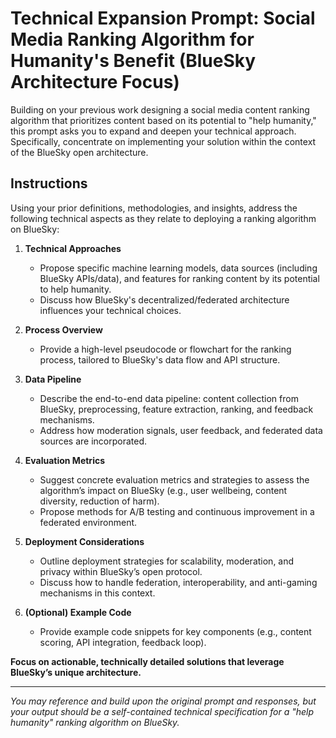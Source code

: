 # Technical Expansion Prompt: Social Media Ranking Algorithm for Humanity's Benefit (BlueSky Architecture Focus)

Building on your previous work designing a social media content ranking algorithm that prioritizes content based on its potential to "help humanity," this prompt asks you to expand and deepen your technical approach. Specifically, concentrate on implementing your solution within the context of the BlueSky open architecture.

## Instructions

Using your prior definitions, methodologies, and insights, address the following technical aspects as they relate to deploying a ranking algorithm on BlueSky:

1. **Technical Approaches**
   - Propose specific machine learning models, data sources (including BlueSky APIs/data), and features for ranking content by its potential to help humanity.
   - Discuss how BlueSky's decentralized/federated architecture influences your technical choices.

2. **Process Overview**
   - Provide a high-level pseudocode or flowchart for the ranking process, tailored to BlueSky's data flow and API structure.

3. **Data Pipeline**
   - Describe the end-to-end data pipeline: content collection from BlueSky, preprocessing, feature extraction, ranking, and feedback mechanisms.
   - Address how moderation signals, user feedback, and federated data sources are incorporated.

4. **Evaluation Metrics**
   - Suggest concrete evaluation metrics and strategies to assess the algorithm’s impact on BlueSky (e.g., user wellbeing, content diversity, reduction of harm).
   - Propose methods for A/B testing and continuous improvement in a federated environment.

5. **Deployment Considerations**
   - Outline deployment strategies for scalability, moderation, and privacy within BlueSky’s open protocol.
   - Discuss how to handle federation, interoperability, and anti-gaming mechanisms in this context.

6. **(Optional) Example Code**
   - Provide example code snippets for key components (e.g., content scoring, API integration, feedback loop).

**Focus on actionable, technically detailed solutions that leverage BlueSky’s unique architecture.**

---

*You may reference and build upon the original prompt and responses, but your output should be a self-contained technical specification for a "help humanity" ranking algorithm on BlueSky.*
